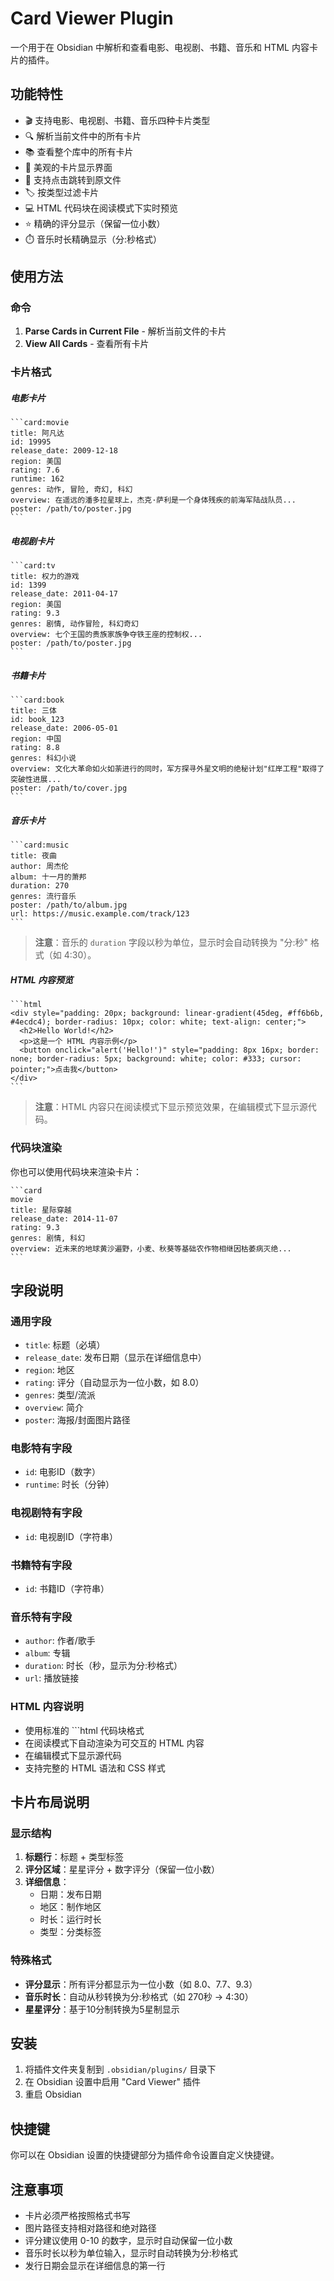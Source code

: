 # Card Viewer Plugin

一个用于在 Obsidian 中解析和查看电影、电视剧、书籍、音乐和 HTML 内容卡片的插件。

## 功能特性

- 🎬 支持电影、电视剧、书籍、音乐四种卡片类型
- 🔍 解析当前文件中的所有卡片
- 📚 查看整个库中的所有卡片
- 🎨 美观的卡片显示界面
- 🔗 支持点击跳转到原文件
- 🏷️ 按类型过滤卡片
- 💻 HTML 代码块在阅读模式下实时预览
- ⭐ 精确的评分显示（保留一位小数）
- ⏱️ 音乐时长精确显示（分:秒格式）

## 使用方法

### 命令

1. **Parse Cards in Current File** - 解析当前文件的卡片
2. **View All Cards** - 查看所有卡片

### 卡片格式

##### 电影卡片

````
```card:movie
title: 阿凡达
id: 19995
release_date: 2009-12-18
region: 美国
rating: 7.6
runtime: 162
genres: 动作, 冒险, 奇幻, 科幻
overview: 在遥远的潘多拉星球上，杰克·萨利是一个身体残疾的前海军陆战队员...
poster: /path/to/poster.jpg
```
````

##### 电视剧卡片
````
```card:tv
title: 权力的游戏
id: 1399
release_date: 2011-04-17
region: 美国
rating: 9.3
genres: 剧情, 动作冒险, 科幻奇幻
overview: 七个王国的贵族家族争夺铁王座的控制权...
poster: /path/to/poster.jpg
```
````

##### 书籍卡片
````
```card:book
title: 三体
id: book_123
release_date: 2006-05-01
region: 中国
rating: 8.8
genres: 科幻小说
overview: 文化大革命如火如荼进行的同时，军方探寻外星文明的绝秘计划"红岸工程"取得了突破性进展...
poster: /path/to/cover.jpg
```
````

##### 音乐卡片
````
```card:music
title: 夜曲
author: 周杰伦
album: 十一月的萧邦
duration: 270
genres: 流行音乐
poster: /path/to/album.jpg
url: https://music.example.com/track/123
```
````

> **注意**：音乐的 `duration` 字段以秒为单位，显示时会自动转换为 "分:秒" 格式（如 4:30）。

##### HTML 内容预览

````
```html
<div style="padding: 20px; background: linear-gradient(45deg, #ff6b6b, #4ecdc4); border-radius: 10px; color: white; text-align: center;">
  <h2>Hello World!</h2>
  <p>这是一个 HTML 内容示例</p>
  <button onclick="alert('Hello!')" style="padding: 8px 16px; border: none; border-radius: 5px; background: white; color: #333; cursor: pointer;">点击我</button>
</div>
```
````

> **注意**：HTML 内容只在阅读模式下显示预览效果，在编辑模式下显示源代码。

### 代码块渲染

你也可以使用代码块来渲染卡片：

````
```card
movie
title: 星际穿越
release_date: 2014-11-07
rating: 9.3
genres: 剧情, 科幻
overview: 近未来的地球黄沙遍野，小麦、秋葵等基础农作物相继因枯萎病灭绝...
```
````

## 字段说明

### 通用字段

- `title`: 标题（必填）
- `release_date`: 发布日期（显示在详细信息中）
- `region`: 地区
- `rating`: 评分（自动显示为一位小数，如 8.0）
- `genres`: 类型/流派
- `overview`: 简介
- `poster`: 海报/封面图片路径

### 电影特有字段

- `id`: 电影ID（数字）
- `runtime`: 时长（分钟）

### 电视剧特有字段

- `id`: 电视剧ID（字符串）

### 书籍特有字段

- `id`: 书籍ID（字符串）

### 音乐特有字段

- `author`: 作者/歌手
- `album`: 专辑
- `duration`: 时长（秒，显示为分:秒格式）
- `url`: 播放链接

### HTML 内容说明

- 使用标准的 ```html 代码块格式
- 在阅读模式下自动渲染为可交互的 HTML 内容
- 在编辑模式下显示源代码
- 支持完整的 HTML 语法和 CSS 样式

## 卡片布局说明

### 显示结构

1. **标题行**：标题 + 类型标签
2. **评分区域**：星星评分 + 数字评分（保留一位小数）
3. **详细信息**：
   - 日期：发布日期
   - 地区：制作地区
   - 时长：运行时长
   - 类型：分类标签

### 特殊格式

- **评分显示**：所有评分都显示为一位小数（如 8.0、7.7、9.3）
- **音乐时长**：自动从秒转换为分:秒格式（如 270秒 → 4:30）
- **星星评分**：基于10分制转换为5星制显示

## 安装

1. 将插件文件夹复制到 `.obsidian/plugins/` 目录下
2. 在 Obsidian 设置中启用 "Card Viewer" 插件
3. 重启 Obsidian

## 快捷键

你可以在 Obsidian 设置的快捷键部分为插件命令设置自定义快捷键。

## 注意事项

- 卡片必须严格按照格式书写
- 图片路径支持相对路径和绝对路径
- 评分建议使用 0-10 的数字，显示时自动保留一位小数
- 音乐时长以秒为单位输入，显示时自动转换为分:秒格式
- 发行日期会显示在详细信息的第一行
